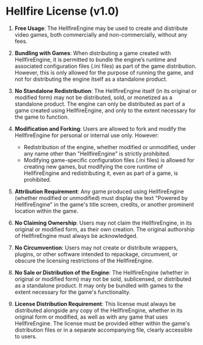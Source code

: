 
# Hellfire License (v1.0)

1. **Free Usage**: The HellfireEngine may be used to create and distribute video games, both commercially and non-commercially, without any fees.

2. **Bundling with Games**: When distributing a game created with HellfireEngine, it is permitted to bundle the engine’s runtime and associated configuration files (.ini files) as part of the game distribution. However, this is only allowed for the purpose of running the game, and not for distributing the engine itself as a standalone product.

3. **No Standalone Redistribution**: The HellfireEngine itself (in its original or modified form) may not be distributed, sold, or monetized as a standalone product. The engine can only be distributed as part of a game created using HellfireEngine, and only to the extent necessary for the game to function.

4. **Modification and Forking**: Users are allowed to fork and modify the HellfireEngine for personal or internal use only. However:
   - Redistribution of the engine, whether modified or unmodified, under any name other than "HellfireEngine" is strictly prohibited.
   - Modifying game-specific configuration files (.ini files) is allowed for creating new games, but modifying the core runtime of HellfireEngine and redistributing it, even as part of a game, is prohibited.

5. **Attribution Requirement**: Any game produced using HellfireEngine (whether modified or unmodified) must display the text "Powered by HellfireEngine" in the game's title screen, credits, or another prominent location within the game.

6. **No Claiming Ownership**: Users may not claim the HellfireEngine, in its original or modified form, as their own creation. The original authorship of HellfireEngine must always be acknowledged.

7. **No Circumvention**: Users may not create or distribute wrappers, plugins, or other software intended to repackage, circumvent, or obscure the licensing restrictions of the HellfireEngine.

8. **No Sale or Distribution of the Engine**: The HellfireEngine (whether in original or modified form) may not be sold, sublicensed, or distributed as a standalone product. It may only be bundled with games to the extent necessary for the game's functionality.

9. **License Distribution Requirement**: This license must always be distributed alongside any copy of the HellfireEngine, whether in its original form or modified, as well as with any game that uses HellfireEngine. The license must be provided either within the game's distribution files or in a separate accompanying file, clearly accessible to users.
